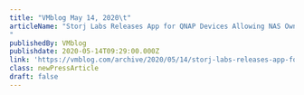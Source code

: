 ```yaml
---
title: "VMblog May 14, 2020\t"
articleName: "Storj Labs Releases App for QNAP Devices Allowing NAS Owners to Monetize their Unused Hard Drive Capacity
"
publishedBy: VMblog
publishdate: 2020-05-14T09:29:00.000Z
link: 'https://vmblog.com/archive/2020/05/14/storj-labs-releases-app-for-qnap-devices-allowing-nas-owners-to-monetize-their-unused-hard-drive-capacity.aspx'
class: newPressArticle
draft: false
---
```

